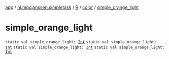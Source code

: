 [app](../../../index.md) / [nl.mpcjanssen.simpletask](../../index.md) / [R](../index.md) / [color](index.md) / [simple_orange_light](.)

# simple_orange_light

`static val simple_orange_light: `[`Int`](https://kotlinlang.org/api/latest/jvm/stdlib/kotlin/-int/index.html)
`static val simple_orange_light: `[`Int`](https://kotlinlang.org/api/latest/jvm/stdlib/kotlin/-int/index.html)
`static val simple_orange_light: `[`Int`](https://kotlinlang.org/api/latest/jvm/stdlib/kotlin/-int/index.html)
`static val simple_orange_light: `[`Int`](https://kotlinlang.org/api/latest/jvm/stdlib/kotlin/-int/index.html)
